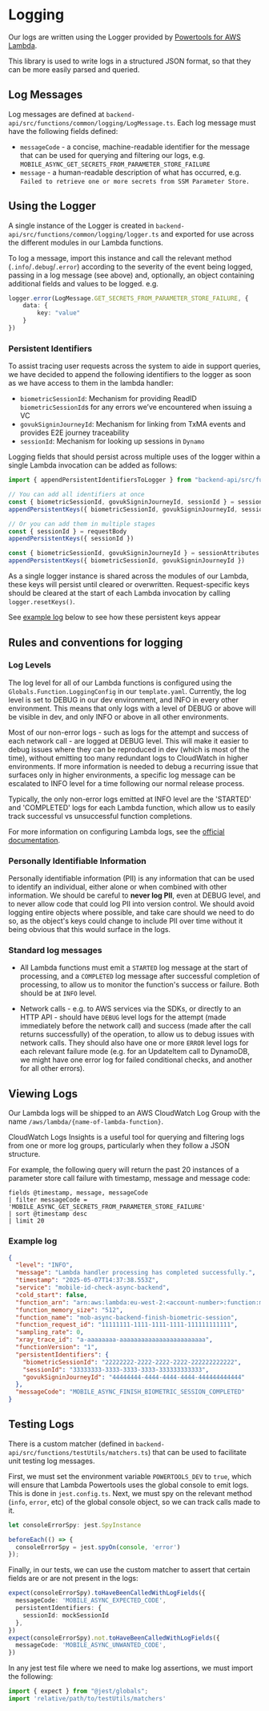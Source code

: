 # Logging

Our logs are written using the Logger provided by
[Powertools for AWS Lambda](https://docs.powertools.aws.dev/lambda/typescript/latest/core/logger/).

This library is used to write logs in a structured JSON format, so that they can be more easily parsed and queried.

## Log Messages

Log messages are defined at `backend-api/src/functions/common/logging/LogMessage.ts`. Each log message must have
the following fields defined:

* `messageCode` - a concise, machine-readable identifier for the message that can be used for querying and filtering our
logs, e.g. `MOBILE_ASYNC_GET_SECRETS_FROM_PARAMETER_STORE_FAILURE`
* `message` - a human-readable description of what has occurred, e.g. `Failed to retrieve one or more secrets from SSM Parameter Store.`

## Using the Logger

A single instance of the Logger is created in `backend-api/src/functions/common/logging/logger.ts` and exported
for use across the different modules in our Lambda functions.

To log a message, import this instance and call the relevant method (`.info`/`.debug`/`.error`) according to the
severity of the event being logged, passing in a log message (see above) and, optionally, an object containing
additional fields and values to be logged. e.g.

```ts
logger.error(LogMessage.GET_SECRETS_FROM_PARAMETER_STORE_FAILURE, {
    data: {
        key: "value"
    }
})
```

### Persistent Identifiers

To assist tracing user requests across the system to aide in support queries, we have decided to append the following identifiers to the logger as soon as we have access to them in the lambda handler:

* `biometricSessionId`: Mechanism for providing ReadID `biometricSessionId`s for any errors we’ve encountered when issuing a VC
* `govukSigninJourneyId`: Mechanism for linking from TxMA events and provides E2E journey traceability
* `sessionId`: Mechanism for looking up sessions in `Dynamo`

Logging fields that should persist across multiple uses of the logger within a single Lambda invocation can be added as follows:

```ts
import { appendPersistentIdentifiersToLogger } from "backend-api/src/functions/common/logging/helpers/appendPersistentIdentifiersToLogger.ts";

// You can add all identifiers at once
const { biometricSessionId, govukSigninJourneyId, sessionId } = sessionAttributes
appendPersistentKeys({ biometricSessionId, govukSigninJourneyId, sessionId })

// Or you can add them in multiple stages
const { sessionId } = requestBody
appendPersistentKeys({ sessionId })

const { biometricSessionId, govukSigninJourneyId } = sessionAttributes
appendPersistentKeys({ biometricSessionId, govukSigninJourneyId })
```

As a single logger instance is shared across the modules of our Lambda, these keys will persist until cleared or
overwritten. Request-specific keys should be cleared at the start of each Lambda invocation by calling `logger.resetKeys()`.

See [example log](#example-log) below to see how these persistent keys appear

## Rules and conventions for logging

### Log Levels

The log level for all of our Lambda functions is configured using the `Globals.Function.LoggingConfig` in our
`template.yaml`. Currently, the log level is set to DEBUG in our dev environment, and INFO in every other environment.
This means that only logs with a level of DEBUG or above will be visible in dev, and only INFO or above in all other
environments.

Most of our non-error logs - such as logs for the attempt and success of each network call - are logged at DEBUG
level. This will make it easier to debug issues where they can be reproduced in dev (which is most of the time), without
emitting too many redundant logs to CloudWatch in higher environments. If more information is needed to debug a
recurring issue that surfaces only in higher environments, a specific log message can be escalated to INFO level for a
time following our normal release process.

Typically, the only non-error logs emitted at INFO level are the 'STARTED' and 'COMPLETED' logs for each Lambda function,
which allow us to easily track successful vs unsuccessful function completions.

For more information on configuring Lambda logs, see the [official documentation](https://docs.aws.amazon.com/lambda/latest/dg/nodejs-logging.html).

### Personally Identifiable Information

Personally identifiable information (PII) is any information that can be used to identify an individual, either alone
or when combined with other information. We should be careful to **never log PII**, even at DEBUG level, and to never
allow code that could log PII into version control. We should avoid logging entire objects where possible, and take care
should we need to do so, as the object's keys could change to include PII over time without it being obvious that this
would surface in the logs.

### Standard log messages

* All Lambda functions must emit a `STARTED` log message at the start of processing, and a `COMPLETED`
  log
  message
  after successful completion of processing, to allow us to monitor the function's success or failure. Both should
  be at `INFO` level.

* Network calls - e.g. to AWS services via the SDKs, or directly to an HTTP API - should have `DEBUG` level logs for
  the attempt (made immediately before the network call) and success (made after the call returns successfully) of
  the operation, to allow us to debug issues with network calls. They should also have one or more `ERROR` level
  logs for each relevant failure mode (e.g. for an UpdateItem call to DynamoDB, we might have one error log for
  failed conditional checks, and another for all other errors).

## Viewing Logs

Our Lambda logs will be shipped to an AWS CloudWatch Log Group with the name `/aws/lambda/{name-of-lambda-function}`.

CloudWatch Logs Insights is a useful tool for querying and filtering logs from one or more log groups, particularly
when they follow a JSON structure.

For example, the following query will return the past 20 instances of a parameter store call failure with timestamp,
message and message code:

```text
fields @timestamp, message, messageCode
| filter messageCode = 'MOBILE_ASYNC_GET_SECRETS_FROM_PARAMETER_STORE_FAILURE'
| sort @timestamp desc
| limit 20
```

### Example log

```json
{
  "level": "INFO",
  "message": "Lambda handler processing has completed successfully.",
  "timestamp": "2025-05-07T14:37:38.553Z",
  "service": "mobile-id-check-async-backend",
  "cold_start": false,
  "function_arn": "arn:aws:lambda:eu-west-2:<account-number>:function:mob-async-backend-finish-biometric-session:live",
  "function_memory_size": "512",
  "function_name": "mob-async-backend-finish-biometric-session",
  "function_request_id": "11111111-1111-1111-1111-111111111111",
  "sampling_rate": 0,
  "xray_trace_id": "a-aaaaaaaa-aaaaaaaaaaaaaaaaaaaaaaaa",
  "functionVersion": "1",
  "persistentIdentifiers": {
    "biometricSessionId": "22222222-2222-2222-2222-222222222222",
    "sessionId": "33333333-3333-3333-3333-333333333333",
    "govukSigninJourneyId": "44444444-4444-4444-4444-444444444444"
  },
  "messageCode": "MOBILE_ASYNC_FINISH_BIOMETRIC_SESSION_COMPLETED"
}
```

## Testing Logs

There is a custom matcher (defined in `backend-api/src/functions/testUtils/matchers.ts`) that can be used to facilitate unit testing log messages.

First, we must set the environment variable `POWERTOOLS_DEV` to `true`, which will ensure that Lambda Powertools uses the global console to emit logs. This is done in `jest.config.ts`.
Next, we must spy on the relevant method (`info`, `error`, etc) of the global console object, so we can track calls made to it.

```ts
let consoleErrorSpy: jest.SpyInstance

beforeEach(() => {
  consoleErrorSpy = jest.spyOn(console, 'error')
});
```

Finally, in our tests, we can use the custom matcher to assert that certain fields are or are not present in the logs:

```ts
expect(consoleErrorSpy).toHaveBeenCalledWithLogFields({
  messageCode: 'MOBILE_ASYNC_EXPECTED_CODE',
  persistentIdentifiers: {
    sessionId: mockSessionId
  },
})
expect(consoleErrorSpy).not.toHaveBeenCalledWithLogFields({
  messageCode: 'MOBILE_ASYNC_UNWANTED_CODE',
})
```

In any jest test file where we need to make log assertions, we must import the following:

```ts
import { expect } from "@jest/globals";
import 'relative/path/to/testUtils/matchers'
```
